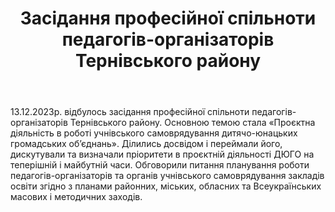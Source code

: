 ﻿---
title: Засідання професійної спільноти педагогів-організаторів Тернівського району
---

13.12.2023р. відбулось засідання професійної спільноти педагогів-організаторів Тернівського району. Основною темою стала «Проєктна діяльність в роботі учнівського самоврядування дитячо-юнацьких громадських обʼєднань». Ділились досвідом і переймали його, дискутували та визначали пріоритети в проєктній діяльності ДЮГО на теперішній і майбутній часи. Обговорили питання планування роботи педагогів-організаторів та органів учнівського самоврядування закладів освіти згідно з планами районних, міських, обласних та Всеукраїнських масових і методичних заходів.

<slideshow />
